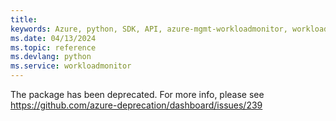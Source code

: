 ```yaml
---
title: 
keywords: Azure, python, SDK, API, azure-mgmt-workloadmonitor, workloadmonitor
ms.date: 04/13/2024
ms.topic: reference
ms.devlang: python
ms.service: workloadmonitor
---
```

The package has been deprecated. For more info, please see https://github.com/azure-deprecation/dashboard/issues/239

